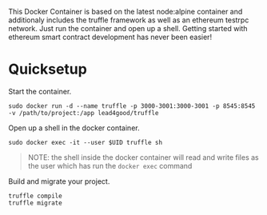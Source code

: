 This Docker Container is based on the latest node:alpine container and additionaly includes the truffle framework as well as an ethereum testrpc network. Just run the container and open up a shell. Getting started with ethereum smart contract development has never been easier!   

# Quicksetup

Start the container.
```
sudo docker run -d --name truffle -p 3000-3001:3000-3001 -p 8545:8545 -v /path/to/project:/app lead4good/truffle
```

Open up a shell in the docker container.
```
sudo docker exec -it --user $UID truffle sh
```
> NOTE: the shell inside the docker container will read and write files as the user which has run the ```docker exec``` command

Build and migrate your project.
```
truffle compile
truffle migrate
```
